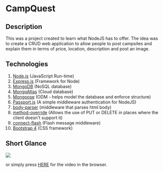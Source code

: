 # CampQuest

## Description
This was a project created to learn what NodeJS has to offer.
The idea was to create a CRUD web application to allow people to post campsites and explain them
in terms of price, location, description and post an image.

## Technologies

1) [Node.js](https://nodejs.org/en/docs/)                              (JavaScript Run-time)
2) [Express.js](https://expressjs.com/en/starter/installing.html)      (Framework for Node)
3) [MongoDB](https://www.mongodb.com/)                                 (NoSQL database)
4) [MongoAtlas](https://www.mongodb.com/cloud/atlas)                   (Cloud database)
3) [Mongoose](https://mongoosejs.com/)                                 (ODM - helps model the database and enforce structure)
4) [Passport.js](http://www.passportjs.org/)                           (A simple middleware authentication for NodeJS)
5) [body-parser](https://github.com/expressjs/body-parser)             (middleware that parses html body)
6) [method-override](https://github.com/expressjs/method-override)     (Allows the use of PUT or DELETE in places where the client doesn't support it)
7) [connect-flash](https://github.com/jaredhanson/connect-flash)       (Flash message middleware)
8) [Bootstrap 4](https://getbootstrap.com/)                            (CSS framework)

## Short Glance
![](https://giant.gfycat.com/SpecificFineCony.gif)

or simply press [HERE](https://giant.gfycat.com/SpecificFineCony.webm) for the video in the browser.
